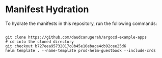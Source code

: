 
# Manifest Hydration

To hydrate the manifests in this repository, run the following commands:

```shell

git clone https://github.com/daudcanugerah/argocd-example-apps
# cd into the cloned directory
git checkout b727eea95732017c8b45e10ebaca4cb92cee25d6
helm template . --name-template prod-helm-guestbook --include-crds
```